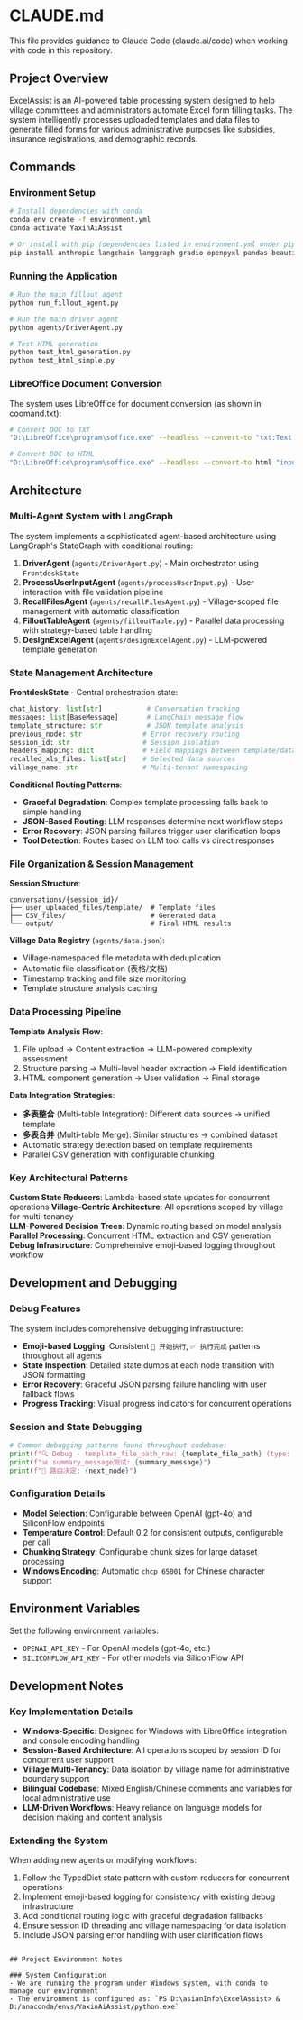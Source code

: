 # CLAUDE.md

This file provides guidance to Claude Code (claude.ai/code) when working with code in this repository.

## Project Overview

ExcelAssist is an AI-powered table processing system designed to help village committees and administrators automate Excel form filling tasks. The system intelligently processes uploaded templates and data files to generate filled forms for various administrative purposes like subsidies, insurance registrations, and demographic records.

## Commands

### Environment Setup
```bash
# Install dependencies with conda
conda env create -f environment.yml
conda activate YaxinAiAssist

# Or install with pip (dependencies listed in environment.yml under pip section)
pip install anthropic langchain langgraph gradio openpyxl pandas beautifulsoup4 selenium
```

### Running the Application
```bash
# Run the main fillout agent
python run_fillout_agent.py

# Run the main driver agent
python agents/DriverAgent.py

# Test HTML generation
python test_html_generation.py
python test_html_simple.py
```

### LibreOffice Document Conversion
The system uses LibreOffice for document conversion (as shown in coomand.txt):
```bash
# Convert DOC to TXT
"D:\LibreOffice\program\soffice.exe" --headless --convert-to "txt:Text (encoded):UTF8" "input.doc" --outdir "output_dir"

# Convert DOC to HTML
"D:\LibreOffice\program\soffice.exe" --headless --convert-to html "input.doc" --outdir "output_dir"
```

## Architecture

### Multi-Agent System with LangGraph
The system implements a sophisticated agent-based architecture using LangGraph's StateGraph with conditional routing:

1. **DriverAgent** (`agents/DriverAgent.py`) - Main orchestrator using `FrontdeskState` 
2. **ProcessUserInputAgent** (`agents/processUserInput.py`) - User interaction with file validation pipeline
3. **RecallFilesAgent** (`agents/recallFilesAgent.py`) - Village-scoped file management with automatic classification
4. **FilloutTableAgent** (`agents/filloutTable.py`) - Parallel data processing with strategy-based table handling
5. **DesignExcelAgent** (`agents/designExcelAgent.py`) - LLM-powered template generation

### State Management Architecture

**FrontdeskState** - Central orchestration state:
```python
chat_history: list[str]           # Conversation tracking
messages: list[BaseMessage]       # LangChain message flow  
template_structure: str           # JSON template analysis
previous_node: str               # Error recovery routing
session_id: str                  # Session isolation
headers_mapping: dict            # Field mappings between template/data
recalled_xls_files: list[str]    # Selected data sources
village_name: str                # Multi-tenant namespacing
```

**Conditional Routing Patterns**:
- **Graceful Degradation**: Complex template processing falls back to simple handling
- **JSON-Based Routing**: LLM responses determine next workflow steps
- **Error Recovery**: JSON parsing failures trigger user clarification loops
- **Tool Detection**: Routes based on LLM tool calls vs direct responses

### File Organization & Session Management

**Session Structure**:
```
conversations/{session_id}/
├── user_uploaded_files/template/  # Template files
├── CSV_files/                     # Generated data
└── output/                        # Final HTML results
```

**Village Data Registry** (`agents/data.json`):
- Village-namespaced file metadata with deduplication
- Automatic file classification (表格/文档)
- Timestamp tracking and file size monitoring
- Template structure analysis caching

### Data Processing Pipeline

**Template Analysis Flow**:
1. File upload → Content extraction → LLM-powered complexity assessment
2. Structure parsing → Multi-level header extraction → Field identification  
3. HTML component generation → User validation → Final storage

**Data Integration Strategies**:
- **多表整合** (Multi-table Integration): Different data sources → unified template
- **多表合并** (Multi-table Merge): Similar structures → combined dataset
- Automatic strategy detection based on template requirements
- Parallel CSV generation with configurable chunking

### Key Architectural Patterns

**Custom State Reducers**: Lambda-based state updates for concurrent operations
**Village-Centric Architecture**: All operations scoped by village for multi-tenancy  
**LLM-Powered Decision Trees**: Dynamic routing based on model analysis
**Parallel Processing**: Concurrent HTML extraction and CSV generation
**Debug Infrastructure**: Comprehensive emoji-based logging throughout workflow

## Development and Debugging

### Debug Features
The system includes comprehensive debugging infrastructure:
- **Emoji-based Logging**: Consistent `🚀 开始执行`, `✅ 执行完成` patterns throughout all agents
- **State Inspection**: Detailed state dumps at each node transition with JSON formatting
- **Error Recovery**: Graceful JSON parsing failure handling with user fallback flows
- **Progress Tracking**: Visual progress indicators for concurrent operations

### Session and State Debugging
```python
# Common debugging patterns found throughout codebase:
print(f"🔍 Debug - template_file_path_raw: {template_file_path} (type: {type(template_file_path)})")
print(f"📊 summary_message测试: {summary_message}")
print(f"🔄 路由决定: {next_node}")
```

### Configuration Details
- **Model Selection**: Configurable between OpenAI (gpt-4o) and SiliconFlow endpoints
- **Temperature Control**: Default 0.2 for consistent outputs, configurable per call
- **Chunking Strategy**: Configurable chunk sizes for large dataset processing  
- **Windows Encoding**: Automatic `chcp 65001` for Chinese character support

## Environment Variables

Set the following environment variables:
- `OPENAI_API_KEY` - For OpenAI models (gpt-4o, etc.)
- `SILICONFLOW_API_KEY` - For other models via SiliconFlow API

## Development Notes

### Key Implementation Details
- **Windows-Specific**: Designed for Windows with LibreOffice integration and console encoding handling
- **Session-Based Architecture**: All operations scoped by session ID for concurrent user support  
- **Village Multi-Tenancy**: Data isolation by village name for administrative boundary support
- **Bilingual Codebase**: Mixed English/Chinese comments and variables for local administrative use
- **LLM-Driven Workflows**: Heavy reliance on language models for decision making and content analysis

### Extending the System
When adding new agents or modifying workflows:
1. Follow the TypedDict state pattern with custom reducers for concurrent operations
2. Implement emoji-based logging for consistency with existing debug infrastructure  
3. Add conditional routing logic with graceful degradation fallbacks
4. Ensure session ID threading and village namespacing for data isolation
5. Include JSON parsing error handling with user clarification flows
```

## Project Environment Notes

### System Configuration
- We are running the program under Windows system, with conda to manage our environment
- The environment is configured as: `PS D:\asianInfo\ExcelAssist> & D:/anaconda/envs/YaxinAiAssist/python.exe`